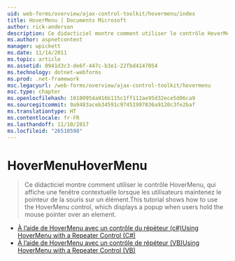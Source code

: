 ```yaml
---
uid: web-forms/overview/ajax-control-toolkit/hovermenu/index
title: HoverMenu | Documents Microsoft
author: rick-anderson
description: Ce didacticiel montre comment utiliser le contrôle HoverMenu, qui affiche une fenêtre contextuelle lorsque les utilisateurs maintenez le pointeur de la souris sur un élément.
ms.author: aspnetcontent
manager: wpickett
ms.date: 11/14/2011
ms.topic: article
ms.assetid: 0941d3c3-de6f-447c-b3e1-22fbd4147054
ms.technology: dotnet-webforms
ms.prod: .net-framework
msc.legacyurl: /web-forms/overview/ajax-control-toolkit/hovermenu
msc.type: chapter
ms.openlocfilehash: 10100954a916b115c1ff112ae95d32ece5d06ca9
ms.sourcegitcommit: 9a9483aceb34591c97451997036a9120c3fe2baf
ms.translationtype: HT
ms.contentlocale: fr-FR
ms.lasthandoff: 11/10/2017
ms.locfileid: "26510598"
---
```

<a name="hovermenu"></a><span data-ttu-id="c3fa8-103">HoverMenu</span><span class="sxs-lookup"><span data-stu-id="c3fa8-103">HoverMenu</span></span>
====================
> <span data-ttu-id="c3fa8-104">Ce didacticiel montre comment utiliser le contrôle HoverMenu, qui affiche une fenêtre contextuelle lorsque les utilisateurs maintenez le pointeur de la souris sur un élément.</span><span class="sxs-lookup"><span data-stu-id="c3fa8-104">This tutorial shows how to use the HoverMenu control, which displays a popup when users hold the mouse pointer over an element.</span></span>


- [<span data-ttu-id="c3fa8-105">À l’aide de HoverMenu avec un contrôle du répéteur (c#)</span><span class="sxs-lookup"><span data-stu-id="c3fa8-105">Using HoverMenu with a Repeater Control (C#)</span></span>](using-hovermenu-with-a-repeater-control-cs.md)
- [<span data-ttu-id="c3fa8-106">À l’aide de HoverMenu avec un contrôle de répéteur (VB)</span><span class="sxs-lookup"><span data-stu-id="c3fa8-106">Using HoverMenu with a Repeater Control (VB)</span></span>](using-hovermenu-with-a-repeater-control-vb.md)
